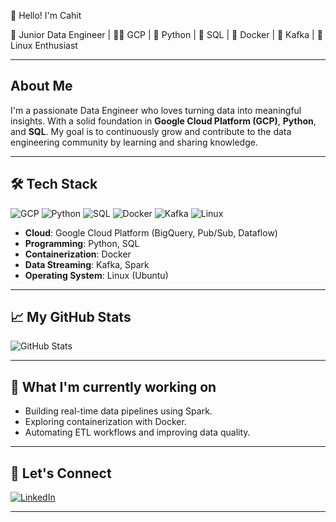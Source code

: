  👋 Hello! I'm Cahit

🚀 Junior Data Engineer | 🧑‍💻 GCP | 🐍 Python | 🐘 SQL | 🐳 Docker | 🦄 Kafka | 🐧 Linux Enthusiast

---

## About Me

I'm a passionate Data Engineer who loves turning data into meaningful insights. With a solid foundation in **Google Cloud Platform (GCP)**, **Python**, and **SQL**. My goal is to continuously grow and contribute to the data engineering community by learning and sharing knowledge.

---

## 🛠️ Tech Stack

![GCP](https://img.shields.io/badge/GCP-%234285F4.svg?style=for-the-badge&logo=google-cloud&logoColor=white)
![Python](https://img.shields.io/badge/Python-3670A0?style=for-the-badge&logo=python&logoColor=ffdd54)
![SQL](https://img.shields.io/badge/SQL-%23316192.svg?style=for-the-badge&logo=postgresql&logoColor=white)
![Docker](https://img.shields.io/badge/Docker-%230db7ed.svg?style=for-the-badge&logo=docker&logoColor=white)
![Kafka](https://img.shields.io/badge/Kafka-231F20?style=for-the-badge&logo=apache-kafka&logoColor=white)
![Linux](https://img.shields.io/badge/Linux-FCC624?style=for-the-badge&logo=linux&logoColor=black)

- **Cloud**: Google Cloud Platform (BigQuery, Pub/Sub, Dataflow)
- **Programming**: Python, SQL
- **Containerization**: Docker
- **Data Streaming**: Kafka, Spark
- **Operating System**: Linux (Ubuntu)

---

## 📈 My GitHub Stats

![GitHub Stats](https://github-readme-stats.vercel.app/api?username=chtkr&show_icons=true&theme=radical)

---

## 🔭 What I'm currently working on

- Building real-time data pipelines using Spark.
- Exploring containerization with Docker.
- Automating ETL workflows and improving data quality.

---

## 💼 Let's Connect

[![LinkedIn](https://img.shields.io/badge/LinkedIn-%230077B5.svg?style=for-the-badge&logo=linkedin&logoColor=white)](https://www.linkedin.com/in/cahit-k-25baa86)


---
